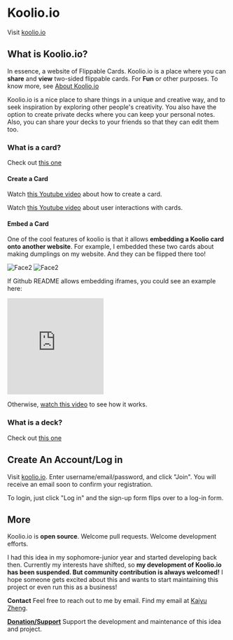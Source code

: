 # Koolio.io

Visit [koolio.io](https://koolio.io/explore?)

## What is Koolio.io?

In essence, a website of Flippable Cards. Koolio.io is a place where you can **share** and **view** two-sided flippable cards. For **Fun** or other purposes. To know more, see [About Koolio.io](http://koolio.io/about)

Koolio.io is a nice place to share things in a unique and creative way, and to seek inspiration by exploring other people's creativity. You also have the option to create private decks where you can keep your personal notes. Also, you can share your decks to your friends so that they can edit them too.

### What is a card?
Check out [this one](https://koolio.io/decks/7/cards/9)

#### Create a Card

Watch [this Youtube video](https://youtu.be/miestg4TnQE) about how to create a card.

Watch [this Youtube video](https://youtu.be/miestg4TnQE) about user interactions with cards.

#### Embed a Card

One of the cool features of koolio is that it allows **embedding a Koolio card onto another website**.
For example, I embedded these two cards about making dumplings on my website. And they can be flipped there too!

![Face2](https://i.imgur.com/BrjOcdG.jpg)
![Face2](https://i.imgur.com/AH0lWAs.jpg)

If Github README allows embedding iframes, you could see an example here:

<iframe src="https://koolio.io/decks/7/cards/10/embed" frameBorder="0" width="220px" height="220px" scrolling="no"></iframe>

Otherwise, [watch this video](https://youtu.be/FtdsG8M3E4s) to see how it works.


### What is a deck?
Check out [this one](https://koolio.io/decks/7)

## Create An Account/Log in

Visit [koolio.io](https://koolio.io). Enter username/email/password, and click "Join". You will receive an email soon to confirm your registration.

To login, just click "Log in" and the sign-up form flips over to a log-in form.


## More
Koolio.io is **open source**. Welcome pull requests. Welcome development efforts.

I had this idea in my sophomore-junior year and started developing back
then. Currently my interests have shifted, so **my development of Koolio.io has
been suspended. But community contribution is always welcomed!** I hope someone
gets excited about this and wants to start maintaining this project or even run
this as a business!

**Contact**
Feel free to reach out to me by email. Find my email at [Kaiyu Zheng](http://kaiyuzheng.me/).

[**Donation/Support**](https://www.paypal.com/paypalme2/zkytony/5) Support the development and maintenance of this idea and project.
